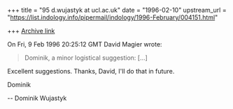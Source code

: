 +++
title = "95 d.wujastyk at ucl.ac.uk"
date = "1996-02-10"
upstream_url = "https://list.indology.info/pipermail/indology/1996-February/004151.html"

+++
[Archive link](https://list.indology.info/pipermail/indology/1996-February/004151.html)

On Fri,  9 Feb 1996 20:25:12 GMT David Magier wrote:

>Dominik,
>a minor logistical suggestion:
[...]

Excellent suggestions.  Thanks, David, I'll do that in future.

Dominik


--
Dominik Wujastyk






